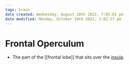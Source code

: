 ```yaml
---
tags: brain
date created: Wednesday, August 10th 2022, 7:05:01 pm
date modified: Monday, October 10th 2022, 2:02:27 pm
---
```


# Frontal Operculum
- The part of the [[frontal lobe]] that sits over the [insula](Insula.md).

